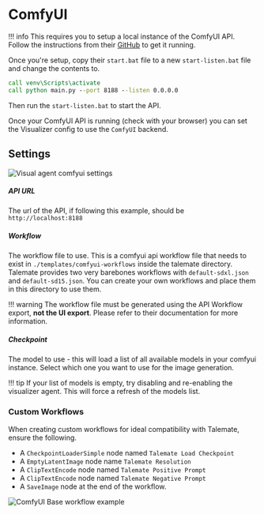 # ComfyUI

!!! info
    This requires you to setup a local instance of the ComfyUI API. Follow the instructions from their [GitHub](https://github.com/comfyanonymous/ComfyUI) to get it running.

Once you're setup, copy their `start.bat` file to a new `start-listen.bat` file and change the contents to.

```bat
call venv\Scripts\activate
call python main.py --port 8188 --listen 0.0.0.0
``` 

Then run the `start-listen.bat` to start the API.

Once your ComfyUI API is running (check with your browser) you can set the Visualizer config to use the `ComfyUI` backend.

## Settings

![Visual agent comfyui settings](/talemate/img/0.26.0/visual-agent-comfyui-settings.png)

##### API URL

The url of the API, if following this example, should be `http://localhost:8188`

##### Workflow

The workflow file to use. This is a comfyui api workflow file that needs to exist in `./templates/comfyui-workflows` inside the talemate directory. Talemate provides two very barebones workflows with `default-sdxl.json` and `default-sd15.json`. You can create your own workflows and place them in this directory to use them. 

!!! warning
    The workflow file must be generated using the API Workflow export, **not the UI export**. Please refer to their documentation for more information.

##### Checkpoint

The model to use - this will load a list of all available models in your comfyui instance. Select which one you want to use for the image generation.

!!! tip
    If your list of models is empty, try disabling and re-enabling the visualizer agent. This will force a refresh of the models list.

### Custom Workflows

When creating custom workflows for ideal compatibility with Talemate, ensure the following.

- A `CheckpointLoaderSimple` node named `Talemate Load Checkpoint`
- A `EmptyLatentImage` node name `Talemate Resolution`
- A `ClipTextEncode` node named `Talemate Positive Prompt`
- A `ClipTextEncode` node named `Talemate Negative Prompt`
- A `SaveImage` node at the end of the workflow.

![ComfyUI Base workflow example](/talemate/img/0.20.0/comfyui-base-workflow.png)